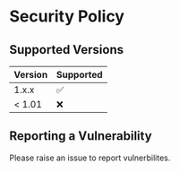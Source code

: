 # Security Policy

## Supported Versions

| Version | Supported          |
| ------- | ------------------ |
| 1.x.x   | :white_check_mark: |
| < 1.01  | :x:                |

## Reporting a Vulnerability

Please raise an issue to report vulnerbilites.
